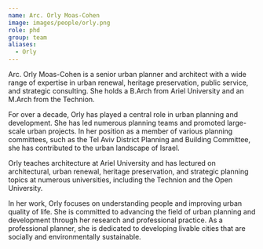 ```yaml
---
name: Arc. Orly Moas-Cohen
image: images/people/orly.png
role: phd
group: team
aliases:
  - Orly
---
```


Arc. Orly Moas-Cohen is a senior urban planner and architect with a wide range of expertise in urban renewal, heritage preservation, public service, and strategic consulting. She holds a B.Arch from Ariel University and an M.Arch from the Technion. 

For over a decade, Orly has played a central role in urban planning and development. She has led numerous planning teams and promoted large-scale urban projects. In her position as a member of various planning committees, such as the Tel Aviv District Planning and Building Committee, she has contributed to the urban landscape of Israel.

Orly teaches architecture at Ariel University and has lectured on architectural, urban renewal, heritage preservation, and strategic planning topics at numerous universities, including the Technion and the Open University.

In her work, Orly focuses on understanding people and improving urban quality of life. She is committed to advancing the field of urban planning and development through her research and professional practice. As a professional planner, she is dedicated to developing livable cities that are socially and environmentally sustainable.